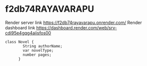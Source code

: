 # f2db74RAYAVARAPU
Render server link https://f2db74rayavarapu.onrender.com/
Render dashboard link https://dashboard.render.com/web/srv-cdi95e4gqg4aiisfos00
```
class Novel {
        String authorName;
        var novelType;
        number pages;
      }
```
